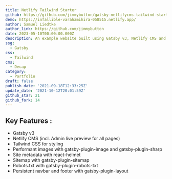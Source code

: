 ```yaml
---
title: Netlify Tailwind Starter
github: https://github.com/jimmybutton/gatsby-netlifycms-tailwind-starter
demo: https://infallible-varahamihira-058515.netlify.app/
author: Samuel Liedtke
author_link: https://github.com/jimmybutton
date: 2023-05-10T00:00:00.000Z
description: An example website built using Gatsby v3, Netlify CMS and Tailwind CSS.
ssg:
  - Gatsby
css:
  - Tailwind
cms:
  - Decap
category:
  - Portfolio
draft: false
publish_date: '2021-09-18T12:33:25Z'
update_date: '2021-10-12T20:01:59Z'
github_star: 21
github_fork: 14
---
```

## Key Features :

- Gatsby v3
- Netlify CMS (incl. Admin live preview for all pages)
- Tailwind CSS for styling
- Performant images with gatsby-plugin-image and gatsby-plugin-sharp
- Site metadata with react-helmet
- Sitemap with gatsby-plugin-sitemap
- Robots.txt with gatsby-plugin-robots-txt
- Persistent navbar and footer with gatsby-plugin-layout